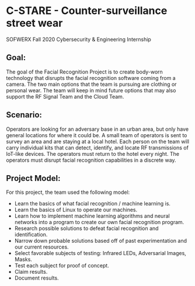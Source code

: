 # C-STARE - Counter-surveillance street wear
SOFWERX Fall 2020 Cybersecurity & Engineering Internship

## Goal:
The goal of the Facial Recognition Project is to create body-worn technology that disrupts the facial recognition software coming from a camera. The two main options that the team is pursuing are clothing or personal wear. The team will keep in mind future options that may also support the RF Signal Team and the Cloud Team.

## **Scenario:**
Operators are looking for an adversary base in an urban area, but only have general locations for where it could be.
A small team of operators is sent to survey an area and are staying at a local hotel.
Each person on the team will carry individual kits that can detect, identify, and locate RF transmissions of IoT-like devices.
The operators must return to the hotel every night.
The operators must disrupt facial recognition capabilities in a discrete way.

## **Project Model:**
For this project, the team used the following model:
- Learn the basics of what facial recognition / machine learning is.
- Learn the basics of Linux to operate our machines.
- Learn how to implement machine learning algorithms and neural networks into a program to create our own facial recognition program.
- Research possible solutions to defeat facial recognition and identification.
- Narrow down probable solutions based off of past experimentation and our current resources.
- Select favorable subjects of testing: Infrared LEDs, Adversarial Images, Masks.
- Test each subject for proof of concept.
- Claim results.
- Document results.
